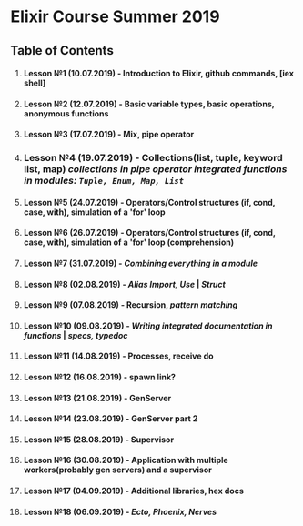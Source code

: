 # Elixir Course Summer 2019

## Table of Contents

1. #### Lesson №1 (10.07.2019) - Introduction to Elixir, github commands, [iex shell]
2. #### Lesson №2 (12.07.2019) - Basic variable types, basic operations, anonymous functions

3. #### Lesson №3 (17.07.2019) - Mix, pipe operator
4. ### Lesson №4 (19.07.2019) - Collections(list, tuple, keyword list, map) *collections in pipe operator* *integrated functions in modules: `Tuple, Enum, Map, List`*

5. #### Lesson №5 (24.07.2019) - Operators/Control structures (if, cond, case, with), simulation of a 'for' loop
6. #### Lesson №6 (26.07.2019) - Operators/Control structures (if, cond, case, with), simulation of a 'for' loop (comprehension)

7. #### Lesson №7 (31.07.2019) - *Combining everything in a module*
8. #### Lesson №8 (02.08.2019) - *Alias Import, Use* | *Struct* 

9. #### Lesson №9 (07.08.2019) - Recursion, *pattern matching*
10. #### Lesson №10 (09.08.2019) - *Writing integrated documentation in functions* | *specs, typedoc*

11. #### Lesson №11 (14.08.2019) - Processes, receive do
12. #### Lesson №12 (16.08.2019) - spawn link?

13. #### Lesson №13 (21.08.2019) - GenServer
14. #### Lesson №14 (23.08.2019) - GenServer part 2

15. #### Lesson №15 (28.08.2019) - Supervisor
16. #### Lesson №16 (30.08.2019) - Application with multiple workers(probably gen servers) and a supervisor

17. #### Lesson №17 (04.09.2019) - Additional libraries, hex docs
18. #### Lesson №18 (06.09.2019) - *Ecto, Phoenix, Nerves*